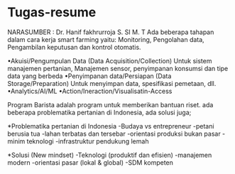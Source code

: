 # Tugas-resume
NARASUMBER : Dr. Hanif fakhrurroja S. SI M. T
Ada beberapa tahapan dalam cara kerja smart farming yaitu: Monitoring, Pengolahan data, Pengambilan keputusan dan kontrol otomatis.

•Akuisi/Pengumpulan Data (Data Acquisition/Collection) Untuk sistem manajemen pertanian, Manajemen sensor, penyimpanan konsumsi dan tipe data yang berbeda
•Penyimpanan data/Persiapan (Data Storage/Preparation) Untuk menyimpan data, spesifikasi pemetaan, dll.
•Analytics/AI/ML
•Action/Ineraction/Visualisatin-Access

Program Barista adalah program untuk memberikan bantuan riset.
ada beberapa problematika pertanian di Indonesia, ada solusi juga;

*Problematika pertanian di Indonesia
-Budaya vs entrepreneur
-petani berusia tua
-lahan terbatas dan tersebar
-orientasi produksi bukan pasar
-minim teknologi
-infrastruktur pendukung lemah

*Solusi (New mindset) 
-Teknologi (produktif dan efisien) 
-manajemen modern
-orientasi pasar (lokal & global) 
-SDM kompeten
